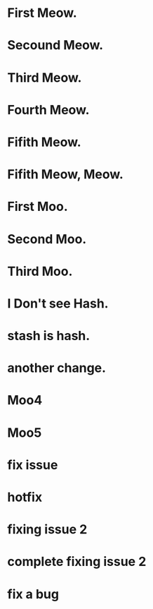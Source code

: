 # First Meow.

# Secound Meow.

# Third Meow.

# Fourth Meow.

# Fifith Meow.

# Fifith Meow, Meow.

# First Moo.

# Second Moo.

# Third Moo.



# I Don't see Hash.
# stash is hash.



# another change.

# Moo4

# Moo5

# fix issue

# hotfix

# fixing issue 2
# complete fixing issue 2

# fix a bug 
